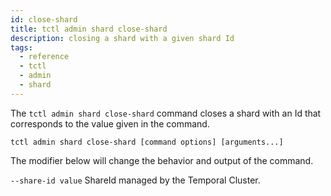```yaml
---
id: close-shard
title: tctl admin shard close-shard
description: closing a shard with a given shard Id
tags:
  - reference
  - tctl
  - admin
  - shard
---
```


The `tctl admin shard close-shard` command closes a shard with an Id that corresponds to the value given in the command.

`tctl admin shard close-shard [command options] [arguments...]`

The modifier below will change the behavior and output of the command.

`--share-id value`
ShareId managed by the Temporal Cluster.
